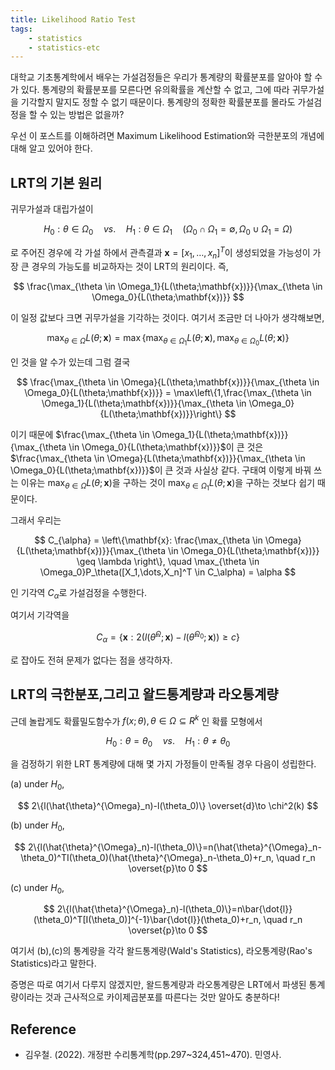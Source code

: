 ```yaml
---
title: Likelihood Ratio Test
tags:
    - statistics
    - statistics-etc
---
```


대학교 기초통계학에서 배우는 가설검정들은 우리가 통계량의 확률분포를 알아야 할 수가 있다. 통계량의 확률분포를 모른다면 유의확률을 계산할 수 없고, 그에 따라 귀무가설을 기각할지 말지도 정할 수 없기 때문이다. 통계량의 정확한 확률분포를 몰라도 가설검정을 할 수 있는 방법은 없을까?

<!--more-->

우선 이 포스트를 이해하려면 Maximum Likelihood Estimation와 극한분포의 개념에 대해 알고 있어야 한다.

## LRT의 기본 원리

귀무가설과 대립가설이

$$
H_0: \theta \in \Omega_0 \quad vs. \quad H_1: \theta \in \Omega_1 \quad (\Omega_0 \cap \Omega_1 = \emptyset, \Omega_0 \cup \Omega_1 = \Omega)
$$

로 주어진 경우에 각 가설 하에서 관측결과 $\mathbf{x}=[x_1,\dots,x_n]^T$이 생성되었을 가능성이 가장 큰 경우의 가능도를 비교하자는 것이 LRT의 원리이다. 즉,

$$
\frac{\max_{\theta \in \Omega_1}{L(\theta;\mathbf{x})}}{\max_{\theta \in \Omega_0}{L(\theta;\mathbf{x})}}
$$

이 일정 값보다 크면 귀무가설을 기각하는 것이다. 여기서 조금만 더 나아가 생각해보면,

$$
\max_{\theta \in \Omega}L(\theta ; \mathbf{x}) =\max\{\max_{\theta \in \Omega_1}{L(\theta;\mathbf{x})},\max_{\theta \in \Omega_0}{L(\theta;\mathbf{x})}\}
$$

인 것을 알 수가 있는데 그럼 결국

$$
\frac{\max_{\theta \in \Omega}{L(\theta;\mathbf{x})}}{\max_{\theta \in \Omega_0}{L(\theta;\mathbf{x})}} = \max\left\{1,\frac{\max_{\theta \in \Omega_1}{L(\theta;\mathbf{x})}}{\max_{\theta \in \Omega_0}{L(\theta;\mathbf{x})}}\right\}
$$

이기 때문에 $\frac{\max_{\theta \in \Omega_1}{L(\theta;\mathbf{x})}}{\max_{\theta \in \Omega_0}{L(\theta;\mathbf{x})}}$이 큰 것은 $\frac{\max_{\theta \in \Omega}{L(\theta;\mathbf{x})}}{\max_{\theta \in \Omega_0}{L(\theta;\mathbf{x})}}$이 큰 것과 사실상 같다. 구태여 이렇게 바꿔 쓰는 이유는 $\max_{\theta \in \Omega}{L(\theta;\mathbf{x})}$을 구하는 것이 $\max_{\theta \in \Omega_1}{L(\theta;\mathbf{x})}$을 구하는 것보다 쉽기 때문이다.

그래서 우리는 

$$
C_{\alpha} = \left\{\mathbf{x}: \frac{\max_{\theta \in \Omega}{L(\theta;\mathbf{x})}}{\max_{\theta \in \Omega_0}{L(\theta;\mathbf{x})}} \geq \lambda \right\}, \quad \max_{\theta \in \Omega_0}P_\theta([X_1,\dots,X_n]^T \in C_\alpha) = \alpha
$$

인 기각역 $C_\alpha$로 가설검정을 수행한다.

여기서 기각역을

$$
C_{\alpha} = \left\{\mathbf{x}: 2(l(\hat{\theta}^{\Omega};\mathbf{x})-l(\hat{\theta}^{\Omega_0};\mathbf{x})) \geq c \right\}
$$

로 잡아도 전혀 문제가 없다는 점을 생각하자.

## LRT의 극한분포,그리고 왈드통계량과 라오통계량

근데 놀랍게도 확률밀도함수가 $f(x;\theta), \theta \in \Omega \subseteq R^k$ 인 확률 모형에서

$$
H_0: \theta=\theta_0 \quad vs. \quad H_1: \theta \neq \theta_0
$$

을 검정하기 위한 LRT 통계량에 대해 몇 가지 가정들이 만족될 경우 다음이 성립한다.

(a) under $H_0$,

$$
2\{l(\hat{\theta}^{\Omega}_n)-l(\theta_0)\} \overset{d}\to \chi^2(k) 
$$

(b) under $H_0$,

$$
2\{l(\hat{\theta}^{\Omega}_n)-l(\theta_0)\}=n(\hat{\theta}^{\Omega}_n-\theta_0)^TI(\theta_0)(\hat{\theta}^{\Omega}_n-\theta_0)+r_n, \quad  r_n \overset{p}\to 0 
$$

(c) under $H_0$,

$$
2\{l(\hat{\theta}^{\Omega}_n)-l(\theta_0)\}=n\bar{\dot{l}}(\theta_0)^T[I(\theta_0)]^{-1}\bar{\dot{l}}(\theta_0)+r_n, \quad r_n \overset{p}\to 0
$$

여기서 (b),(c)의 통계량을 각각 왈드통계량(Wald's Statistics), 라오통계량(Rao's Statistics)라고 말한다.

증명은 따로 여기서 다루지 않겠지만, 왈드통계량과 라오통계량은 LRT에서 파생된 통계량이라는 것과 근사적으로 카이제곱분포를 따른다는 것만 알아도 충분하다!

## Reference

* 김우철. (2022). 개정판 수리통계학(pp.297~324,451~470). 민영사.